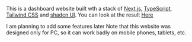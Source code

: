 This is a dashboard website built wth a stack of [Next.js](nextjs.org), [TypeScript](typescriptlang.org), [Tailwind CSS](tailwindcss.com) and [shadcn UI](ui.shadcn.com).
You can look at the result [Here](borodashboard.vercel.app)

I am planning to add some features later
Note that this website was designed only for PC, so it can work badly on mobile phones, tablets, etc.
